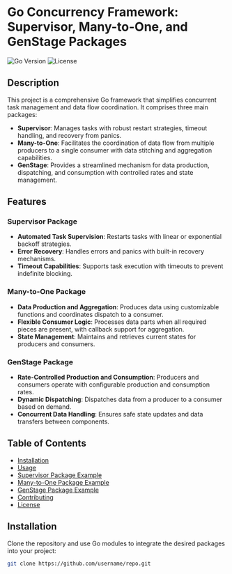 # Go Concurrency Framework: Supervisor, Many-to-One, and GenStage Packages

![Go Version](https://img.shields.io/badge/Go-1.19-blue) ![License](https://img.shields.io/badge/license-MIT-green)

## Description

This project is a comprehensive Go framework that simplifies concurrent task management and data flow coordination. It comprises three main packages:
- **Supervisor**: Manages tasks with robust restart strategies, timeout handling, and recovery from panics.
- **Many-to-One**: Facilitates the coordination of data flow from multiple producers to a single consumer with data stitching and aggregation capabilities.
- **GenStage**: Provides a streamlined mechanism for data production, dispatching, and consumption with controlled rates and state management.

## Features

### Supervisor Package
- **Automated Task Supervision**: Restarts tasks with linear or exponential backoff strategies.
- **Error Recovery**: Handles errors and panics with built-in recovery mechanisms.
- **Timeout Capabilities**: Supports task execution with timeouts to prevent indefinite blocking.

### Many-to-One Package
- **Data Production and Aggregation**: Produces data using customizable functions and coordinates dispatch to a consumer.
- **Flexible Consumer Logic**: Processes data parts when all required pieces are present, with callback support for aggregation.
- **State Management**: Maintains and retrieves current states for producers and consumers.

### GenStage Package
- **Rate-Controlled Production and Consumption**: Producers and consumers operate with configurable production and consumption rates.
- **Dynamic Dispatching**: Dispatches data from a producer to a consumer based on demand.
- **Concurrent Data Handling**: Ensures safe state updates and data transfers between components.

## Table of Contents
- [Installation](#installation)
- [Usage](#usage)
- [Supervisor Package Example](#supervisor-package-example)
- [Many-to-One Package Example](#many-to-one-package-example)
- [GenStage Package Example](#genstage-package-example)
- [Contributing](#contributing)
- [License](#license)

## Installation

Clone the repository and use Go modules to integrate the desired packages into your project:

```bash
git clone https://github.com/username/repo.git

